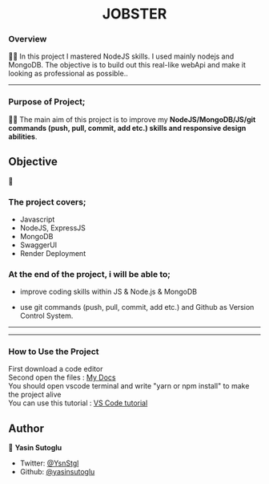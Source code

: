 <h1 align="center">JOBSTER</h1>

<h3>Overview</h3>
👨‍💻 In this project I mastered NodeJS skills. I used mainly nodejs and MongoDB.  The objective is to build out this real-like webApi and make it looking as professional as possible..
<hr>

<!-- ## ✨ Demo

 <p align="center">
  <img width="700" align="center" src="./public/gif/readme.gif" alt="demo"/>   
</p> -->

<!-- ![Alt text](https://giphy.com/peekassooo) 

<hr> -->

<!-- [📍You can see the webservice from here!](https://jobsapi-8kmr.onrender.com) -->

<!-- ------------------------------------------------------ -->
### Purpose of Project;

👨‍💻 The main aim of this project is to improve my <b>NodeJS/MongoDB/JS/git commands (push, pull, commit, add etc.) skills and responsive design abilities</b>.


## Objective

🎯

### The project covers;

- Javascript
- NodeJS, ExpressJS
- MongoDB
- SwaggerUI
- Render Deployment

### At the end of the project, i will be able to;

- improve coding skills within JS & Node.js & MongoDB

- use git commands (push, pull, commit, add etc.) and Github as Version Control System.

<hr>

<hr>
<h3>How to Use the Project</h3>
<span>First download a code editor </span>
<br><span>Second open the files : </span><a href='https://github.com/yasinsutoglu/NodeJS_Jobster'>My Docs</a>
<br><span>You should open vscode terminal and write "yarn or npm install" to make the project alive </span>
<br><span>You can use this tutorial : </span><a href='https://www.youtube.com/watch?v=fJEbVCrEMSE'>VS Code tutorial</a>


<!-- ------------------------------------------------------------------------- -->
<!-- ## 🚀 Usage

Make sure you have [npx](https://www.npmjs.com/package/npx) installed (`npx` is shipped by default since npm `5.2.0`)

Just run the following command at the root of your project and answer questions:

```sh
npx readme-md-generator
```

Or use default values for all questions (`-y`):

```sh
npx readme-md-generator -y
```

Use your own `ejs` README template (`-p`):

```sh
npx readme-md-generator -p path/to/my/own/template.md
```

You can find [ejs README template examples here](https://github.com/kefranabg/readme-md-generator/tree/master/templates). -->

<!-- -------------------------------------------------------------------------- -->

<!-- ## Code Contributors

This project exists thanks to all the people who contribute. [[Contribute](CONTRIBUTING.md)].
<a href="https://github.com/kefranabg/readme-md-generator/graphs/contributors"><img src="https://opencollective.com/readme-md-generator/contributors.svg?width=890&button=false" /></a>
 -->

<!-- ## 🤝 Contributing

Contributions, issues and feature requests are welcome.<br />
Feel free to check [issues page](https://github.com/kefranabg/readme-md-generator/issues) if you want to contribute.<br />
[Check the contributing guide](./CONTRIBUTING.md).<br /> -->


<!-- ------------------------------------------------------------------------------------- -->
## Author

👤 **Yasin Sutoglu**

- Twitter: [@YsnStgl](https://twitter.com/YsnStgl)
- Github: [@yasinsutoglu](https://github.com/yasinsutoglu)

